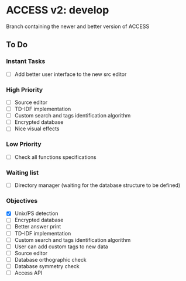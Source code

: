 # ACCESS v2: develop

Branch containing the newer and better version of ACCESS

## To Do

### Instant Tasks
- [ ] Add better user interface to the new src editor

### High Priority
- [ ] Source editor
- [ ] TD-IDF implementation
- [ ] Custom search and tags identification algorithm
- [ ] Encrypted database
- [ ] Nice visual effects

### Low Priority
- [ ] Check all functions specifications

### Waiting list
- [ ] Directory manager (waiting for the database structure to be defined)

### Objectives
- [X] Unix/PS detection
- [ ] Encrypted database
- [ ] Better answer print
- [ ] TD-IDF implementation
- [ ] Custom search and tags identification algorithm
- [ ] User can add custom tags to new data
- [ ] Source editor
- [ ] Database orthographic check
- [ ] Database symmetry check
- [ ] Access API
